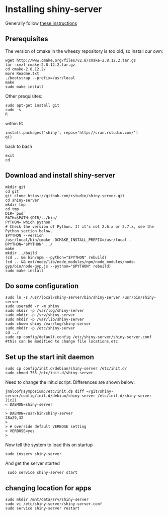 # Installing shiny-server

Generally follow [these instructions](https://github.com/rstudio/shiny-server/wiki/Building-Shiny-Server-from-Source)

## Prerequisites


The version of cmake in the wheezy repository is too old, so install our own:

    wget http://www.cmake.org/files/v2.8/cmake-2.8.12.2.tar.gz
    tar -xvzf cmake-2.8.12.2.tar.gz
    cd cmake-2.8.12.2/
    more Readme.txt
    ./bootstrap --prefix=/usr/local
    make
    sudo make install

Other prequisites:

    sudo apt-get install git
    sudo -s
    R

within R:

    install.packages('shiny', repos='http://cran.rstudio.com/')
    q()

back to bash

    exit
    cd
    
## Download and install shiny-server

    mkdir git
    cd git
    git clone https://github.com/rstudio/shiny-server.git
    cd shiny-server
    mkdir tmp
    cd tmp
    DIR=`pwd`
    PATH=$PATH:$DIR/../bin/
    PYTHON=`which python`
    # Check the version of Python. If it's not 2.6.x or 2.7.x, see the Python section below.
    $PYTHON --version
    /usr/local/bin/cmake -DCMAKE_INSTALL_PREFIX=/usr/local -DPYTHON="$PYTHON" ../
    make
    mkdir ../build
    (cd .. && bin/npm --python="$PYTHON" rebuild)
    (cd .. && ext/node/lib/node_modules/npm/node_modules/node-gyp/bin/node-gyp.js --python="$PYTHON" rebuild)
    sudo make install

## Do some configuration

    sudo ln -s /usr/local/shiny-server/bin/shiny-server /usr/bin/shiny-server
    sudo useradd -r -m shiny
    sudo mkdir -p /var/log/shiny-server
    sudo mkdir -p /srv/shiny-server
    sudo mkdir -p /var/lib/shiny-server
    sudo chown shiny /var/log/shiny-server
    sudo mkdir -p /etc/shiny-server
    cd ../
    sudo cp config/default.config /etc/shiny-server/shiny-server.conf #this can be modified to change file locations,etc

## Set up the start init daemon

    sudo cp config/init.d/debian/shiny-server /etc/init.d/
    sudo chmod 755 /etc/init.d/shiny-server


Need to change the init.d script.  Differences are shown below:

    jmaloof@symposium:/etc/init.d$ diff ~/git/shiny-server/config/init.d/debian/shiny-server /etc/init.d/shiny-server 21c21
    < DAEMON=shiny-server
    ---
    > DAEMON=/usr/bin/shiny-server
    28a29,32
    >
    > # override default VERBOSE setting
    > VERBOSE=yes
    >

Now tell the system to load this on startup

    sudo insserv shiny-server

And get the server started 

     sudo service shiny-server start
     
## changing location for apps

    sudo mkdir /mnt/data/srv/shiny-server
    sudo vi /etc/shiny-server/shiny-server.conf
    sudo service shiny-server restart



